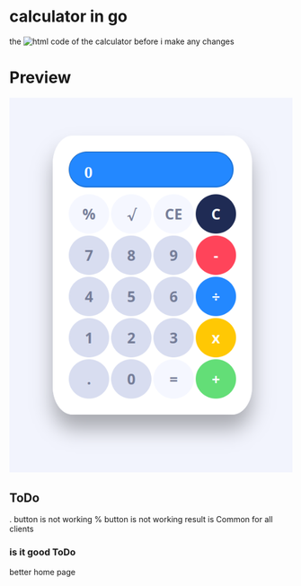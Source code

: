# calculator in go


the ![html code](https://www.geeksforgeeks.org/html-calculator/) of the calculator before i make any changes

# Preview
![alt text](https://github.com/alihes/calc/blob/main/static/Screenshot_20240223_224955.png)

## ToDo
. button is not working
% button is not working
result is Common for all clients

### is it good ToDo
better home page
